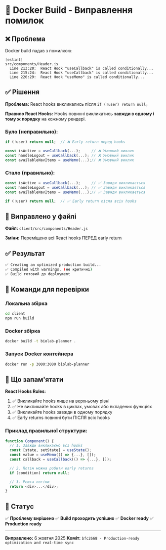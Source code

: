 # 🐳 Docker Build - Виправлення помилок

## ❌ Проблема

Docker build падав з помилкою:
```
[eslint]
src/components/Header.js
  Line 213:20:  React Hook "useCallback" is called conditionally...
  Line 215:24:  React Hook "useCallback" is called conditionally...
  Line 226:29:  React Hook "useMemo" is called conditionally...
```

## ✅ Рішення

**Проблема:** React hooks викликались після `if (!user) return null;`

**Правило React Hooks:** Hooks повинні викликатись **завжди в одному і тому ж порядку** на кожному рендері.

### Було (неправильно):
```javascript
if (!user) return null;  // ❌ Early return перед hooks

const isActive = useCallback(...);     // ❌ Умовний виклик
const handleLogout = useCallback(...); // ❌ Умовний виклик
const availableNavItems = useMemo(...);// ❌ Умовний виклик
```

### Стало (правильно):
```javascript
const isActive = useCallback(...);     // ✅ Завжди викликається
const handleLogout = useCallback(...); // ✅ Завжди викликається
const availableNavItems = useMemo(...);// ✅ Завжди викликається

if (!user) return null;  // ✅ Early return після всіх hooks
```

## 🔧 Виправлено у файлі

**Файл:** `client/src/components/Header.js`

**Зміни:** Переміщено всі React hooks ПЕРЕД early return

## ✅ Результат

```bash
✅ Creating an optimized production build...
✅ Compiled with warnings. (не критичні)
✅ Build готовий до deployment
```

## 🚀 Команди для перевірки

### Локальна збірка
```bash
cd client
npm run build
```

### Docker збірка
```bash
docker build -t biolab-planner .
```

### Запуск Docker контейнера
```bash
docker run -p 3000:3000 biolab-planner
```

## 📝 Що запам'ятати

**React Hooks Rules:**

1. ✅ Викликайте hooks лише на верхньому рівні
2. ✅ Не викликайте hooks в циклах, умовах або вкладених функціях
3. ✅ Викликайте hooks завжди в одному порядку
4. ✅ Early returns повинні бути ПІСЛЯ всіх hooks

### Приклад правильної структури:

```javascript
function Component() {
  // 1. Завжди викликаємо всі hooks
  const [state, setState] = useState();
  const value = useMemo(() => {...}, []);
  const callback = useCallback(() => {...}, []);

  // 2. Потім можна робити early returns
  if (condition) return null;

  // 3. Решта логіки
  return <div>...</div>;
}
```

## 🎯 Статус

✅ **Проблему вирішено**
✅ **Build проходить успішно**
✅ **Docker ready**
✅ **Production ready**

---

**Виправлено:** 6 жовтня 2025
**Коміт:** `bfc2668 - Production-ready optimization and real-time sync`

